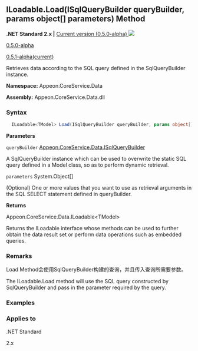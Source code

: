 

## **ILoadable.Load(ISqlQueryBuilder queryBuilder, params object[] parameters) Method**

**.NET Standard 2.x |**  <a href="javascript:void(0)" class="dropdown">Current version (0.5.0-alpha) <img src="~/images/dropdown.png"/></a>

<div class="otherversions"  value="versdiv">

<a href="javascript:void(0)">0.5.0-alpha</a>

<a href="javascript:void(0)">0.5.1-alpha(current)</a>

</div>

Retrieves data according to the SQL query defined in the SqlQueryBuilder instance.

 **Namespace:** Appeon.CoreService.Data

 **Assembly:** Appeon.CoreService.Data.dll

### **Syntax**

```c#
  ILoadable<TModel> Load(ISqlQueryBuilder queryBuilder, params object[] parameters);
```

**Parameters**

`queryBuilder` [Appeon.CoreService.Data.ISqlQueryBuilder]()

A SqlQueryBuilder instance which can be used to overwrite the static SQL query defined in a Model class, so as to perform dynamic retrieval.

`parameters` System.Object[]

(Optional) One or more values that you want to use as retrieval arguments in the SQL SELECT statement defined in queryBuilder.

**Returns**

Appeon.CoreService.Data.ILoadable&#60;TModel>

Returns the ILoadable<TModel> interface whose methods can be used to further obtain the data result set or perform data operations such as embedded queries.

### **Remarks**

Load Method会使用SqlQueryBuilder构建的查询，并且传入查询所需要参数。

The ILoadable.Load method will use the SQL query constructed by SqlQueryBuilder and pass in the parameter required by the query.

### **Examples**



### **Applies to**

.NET Standard 

2.x